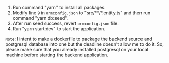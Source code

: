 1. Run command "yarn" to install all packages.
2. Modify line `9` in `ormconfig.json` to "src/**/*.entity.ts" and then run command "yarn db:seed".
3. After run seed success, revert `ormconfig.json` file.
4. Run "yarn start:dev" to start the application.

`Note`: I intent to make a dockerfile to package the backend source and postgresql database into one but the deadline doesn't allow me to do it. So, please make sure that you already installed postgresql on your local machine before starting the backend application.